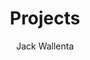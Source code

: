 ---
aliases:
- posts
- articles
- blog
- showcase
- docs
author: Jack Wallenta
tags: 

title: Projects
---